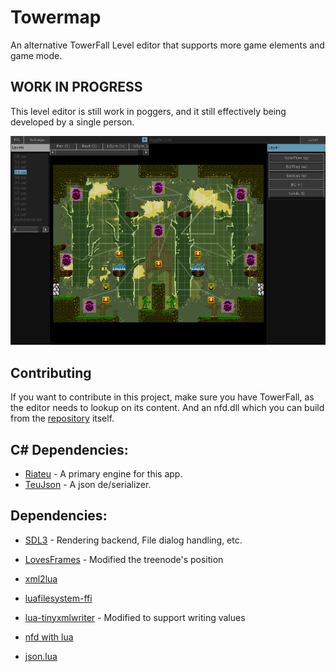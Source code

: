 # Towermap
An alternative TowerFall Level editor that supports more game elements and game mode.

## WORK IN PROGRESS
This level editor is still work in poggers, and it still effectively being developed by a
single person.

![preview](./images/latestpreview.png)

## Contributing
If you want to contribute in this project, make sure you have TowerFall, as the editor needs
to lookup on its content. And an nfd.dll which you can build from the [repository](https://github.com/Vexatos/nativefiledialog/tree/master/lua) itself.

## C# Dependencies:
+ [Riateu](https://github.com/Terria-K/Riateu) - A primary engine for this app.
+ [TeuJson](https://github.com/Terria-K/TeuJson) - A json de/serializer.

## Dependencies:
+ [SDL3](https://www.libsdl.org) - Rendering backend, File dialog handling, etc.

+ [LovesFrames](https://github.com/linux-man/LoveFrames) - Modified the treenode's position
+ [xml2lua](https://github.com/manoelcampos/Xml2Lua)
+ [luafilesystem-ffi](https://github.com/sonoro1234/luafilesystem)
+ [lua-tinyxmlwriter](https://github.com/augmentedlogic/lua-tinyxmlwriter) - Modified to support writing values
+ [nfd with lua](https://github.com/Vexatos/nativefiledialog/tree/master/lua)
+ [json.lua](https://github.com/rxi/json.lua)
